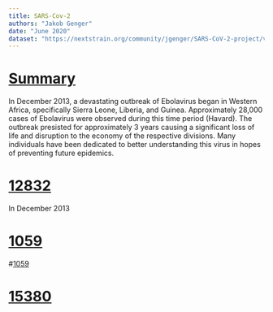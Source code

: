 ```yaml
---
title: SARS-Cov-2
authors: "Jakob Genger"
date: "June 2020"
dataset: "https://nextstrain.org/community/jgenger/SARS-CoV-2-project/v19IceAustria"
---
```

# [Summary](https://nextstrain.org/community/jgenger/SARS-CoV-2-project/v19IceAustria?branchLabel=clade&d=tree&m=div&p=full)

In December 2013, a devastating outbreak of Ebolavirus began in Western Africa, specifically Sierra Leone, Liberia, and Guinea. Approximately 28,000 cases of Ebolavirus were observed during this time period (Havard). The outbreak presisted for approximately 3 years causing a significant loss of life and disruption to the economy of the respective divisions. Many individuals have been dedicated to better understanding this virus in hopes of preventing future epidemics.

# [12832](https://nextstrain.org/community/jgenger/SARS-CoV-2-project/v19IceAustria?branchLabel=clade&c=clade_membership&d=map&m=div&p=full)
In December 2013

# [1059](https://nextstrain.org/community/jgenger/SARS-CoV-2-project/NextstrainAustriav19?c=gt-nuc_1059&dmax=2020-03-14&m=div)


#[1059](https://nextstrain.org/community/jgenger/SARS-CoV-2-project/NextstrainAustriav19?c=gt-nuc_15380&dmax=2020-03-14&f_country=Austria,Denmark,France,Germany,Hungary,Ireland,Italy,Norway,Poland,Romania,United%20Kingdom&f_region=Europe&m=div&r=division)

# [15380](https://nextstrain.org/community/jgenger/SARS-CoV-2-project/NextstrainAustriav19?c=gt-nuc_15380&dmax=2020-03-14&f_country=Austria,Denmark,France,Hungary,Ireland,Italy,Norway,Poland,Romania&f_region=Europe&m=div)

